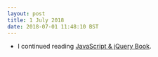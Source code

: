 ```yaml
---
layout: post
title: 1 July 2018 
date: 2018-07-01 11:48:10 BST
---
```

+ I continued reading [JavaScript & jQuery Book](http://javascriptbook.com). 
